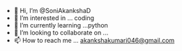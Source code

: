 - 👋 Hi, I’m @SoniAkankshaD
- 👀 I’m interested in ... coding 
- 🌱 I’m currently learning ...python 
- 💞️ I’m looking to collaborate on ...
- 📫 How to reach me ... akankshakumari046@gmail.com 

<!---
SoniAkankshaD/SoniAkankshaD is a ✨ special ✨ repository because its `README.md` (this file) appears on your GitHub profile.
You can click the Preview link to take a look at your changes.
--->
